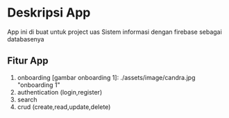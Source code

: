 # Deskripsi App

App ini di buat untuk project uas Sistem informasi dengan firebase sebagai databasenya

## Fitur App

1. onboarding
[gambar onboarding 1]: ./assets/image/candra.jpg "onboarding 1"
2. authentication (login,register)
3. search
4. crud (create,read,update,delete)